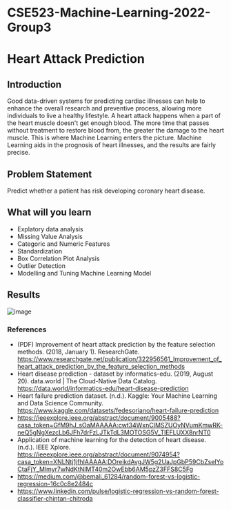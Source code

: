 # CSE523-Machine-Learning-2022-Group3
# Heart Attack Prediction

## Introduction

Good data-driven systems for predicting cardiac illnesses can help to enhance the overall research and preventive process, allowing more individuals to live a healthy lifestyle. A heart attack happens when a part of the heart muscle doesn't get enough blood. The more time that passes without treatment to restore blood from, the greater the damage to the heart muscle. This is where Machine Learning enters the picture. Machine Learning aids in the prognosis of heart illnesses, and the results are fairly precise.


## Problem Statement
Predict whether a patient has risk developing coronary heart disease.

## What will you learn
* Explatory data analysis
* Missing Value Analysis
* Categoric and Numeric Features
* Standardization
* Box Correlation Plot Analysis
* Outlier Detection
* Modelling and Tuning Machine Learning Model

## Results
![image](https://user-images.githubusercontent.com/91387390/164971605-972f555b-e057-45df-a94a-e9b1b4f1a4b9.png)


### References
* (PDF) Improvement of heart attack prediction by the feature selection methods. (2018, January 1). ResearchGate. https://www.researchgate.net/publication/322956561_Improvement_of_heart_attack_prediction_by_the_feature_selection_methods
* Heart disease prediction - dataset by informatics-edu. (2019, August 20). data.world | The Cloud-Native Data Catalog. https://data.world/informatics-edu/heart-disease-prediction
* Heart failure prediction dataset. (n.d.). Kaggle: Your Machine Learning and Data Science Community. https://www.kaggle.com/datasets/fedesoriano/heart-failure-prediction
* https://ieeexplore.ieee.org/abstract/document/9005488?casa_token=GfM9hJ_sOaMAAAAA:cwt34WxnCIMSZUOyNVumKmwRK-neQ5gNgXezcLb6JFh7drFzLJTkTdL3MOTOSG5V_TlEFLUXX8nrNT0
* Application of machine learning for the detection of heart disease. (n.d.). IEEE Xplore. https://ieeexplore.ieee.org/abstract/document/9074954?casa_token=XNLNtj1jfhIAAAAA:DOreikdAvgJW5g2UaJpGbP59CbZseIYoCtaFjY_Mlmyr7wNdKtNlMT40m2OwEbb6AM5pzZ3FFS8C5Fg
* https://medium.com/@bemali_61284/random-forest-vs-logistic-regression-16c0c8e2484c
* https://www.linkedin.com/pulse/logistic-regression-vs-random-forest-classifier-chintan-chitroda
